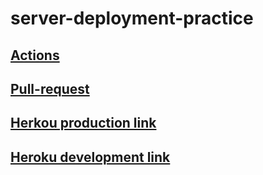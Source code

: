 # server-deployment-practice

## [Actions](https://github.com/Mhsalameh/server-deployment-practice/actions)

## [Pull-request](https://github.com/Mhsalameh/server-deployment-practice/pull/1)

## [Herkou production link](https://mohammad-server-deploy-prod.herokuapp.com)

## [Heroku development link](https://mohammad-server-deploy-dev.herokuapp.com)

